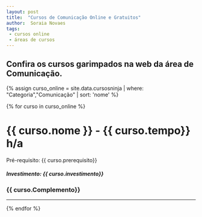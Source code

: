 ```yaml
---
layout: post
title:  "Cursos de Comunicação Online e Gratuitos"
author:  Soraia Novaes
tags: 
 - cursos online
 - áreas de cursos
---
```



## Confira os cursos garimpados na web da área de Comunicação.

 {% assign curso_online = site.data.cursosninja | where: "Categoria","Comunicação" | sort: 'nome'  %}

{% for curso in curso_online %}
<h1 class="post-title">{{ curso.nome }} - {{ curso.tempo}} h/a</h1>

<p>Pré-requisito: {{ curso.prerequisito}}</p>

<h5>Investimento: {{ curso.investimento}}</h5>
<h3>{{ curso.Complemento}}</h3>
<hr>

 {% endfor %}      
